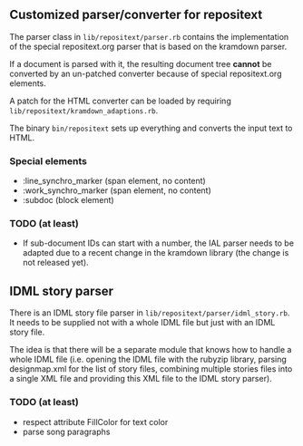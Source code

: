 ## Customized parser/converter for repositext

The parser class in `lib/repositext/parser.rb` contains the
implementation of the special repositext.org parser that is based on the
kramdown parser.

If a document is parsed with it, the resulting document tree **cannot**
be converted by an un-patched converter because of special
repositext.org elements.

A patch for the HTML converter can be loaded by requiring
`lib/repositext/kramdown_adaptions.rb`.

The binary `bin/repositext` sets up everything and converts the input
text to HTML.

### Special elements

* :line_synchro_marker (span element, no content)
* :work_synchro_marker (span element, no content)
* :subdoc (block element)

### TODO (at least)

* If sub-document IDs can start with a number, the IAL parser needs to
  be adapted due to a recent change in the kramdown library (the change
  is not released yet).


## IDML story parser

There is an IDML story file parser in
`lib/repositext/parser/idml_story.rb`. It needs to be supplied not with
a whole IDML file but just with an IDML story file.

The idea is that there will be a separate module that knows how to
handle a whole IDML file (i.e. opening the IDML file with the rubyzip
library, parsing designmap.xml for the list of story files, combining
multiple stories files into a single XML file and providing this XML
file to the IDML story parser).


### TODO (at least)

* respect attribute FillColor for text color
* parse song paragraphs


